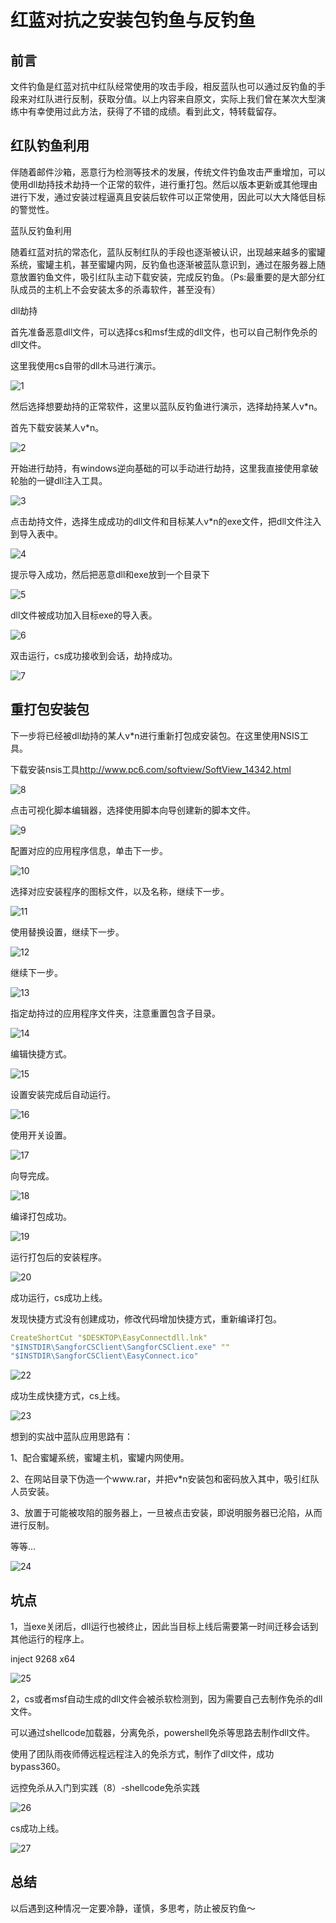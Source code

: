 # 红蓝对抗之安装包钓鱼与反钓鱼

## 前言

文件钓鱼是红蓝对抗中红队经常使用的攻击手段，相反蓝队也可以通过反钓鱼的手段来对红队进行反制，获取分值。以上内容来自原文，实际上我们曾在某次大型演练中有幸使用过此方法，获得了不错的成绩。看到此文，特转载留存。

## 红队钓鱼利用

伴随着邮件沙箱，恶意行为检测等技术的发展，传统文件钓鱼攻击严重增加，可以使用dll劫持技术劫持一个正常的软件，进行重打包。然后以版本更新或其他理由进行下发，通过安装过程逼真且安装后软件可以正常使用，因此可以大大降低目标的警觉性。

蓝队反钓鱼利用

随着红蓝对抗的常态化，蓝队反制红队的手段也逐渐被认识，出现越来越多的蜜罐系统，蜜罐主机，甚至蜜罐内网，反钓鱼也逐渐被蓝队意识到，通过在服务器上随意放置钓鱼文件，吸引红队主动下载安装，完成反钓鱼。（Ps:最重要的是大部分红队成员的主机上不会安装太多的杀毒软件，甚至没有）

dll劫持

首先准备恶意dll文件，可以选择cs和msf生成的dll文件，也可以自己制作免杀的dll文件。

这里我使用cs自带的dll木马进行演示。

![1](https://image.3001.net/images/20200901/1598957140.png!small)

然后选择想要劫持的正常软件，这里以蓝队反钓鱼进行演示，选择劫持某人v*n。

首先下载安装某人v*n。

![2](https://image.3001.net/images/20200901/1598957167.png!small)

开始进行劫持，有windows逆向基础的可以手动进行劫持，这里我直接使用拿破轮胎的一键dll注入工具。

![3](https://image.3001.net/images/20200901/1598957190.png!small)

点击劫持文件，选择生成成功的dll文件和目标某人v*n的exe文件，把dll文件注入到导入表中。

![4](https://image.3001.net/images/20200901/1598957221.png!small)

提示导入成功，然后把恶意dll和exe放到一个目录下

![5](https://image.3001.net/images/20200901/1598957244.png!small)

dll文件被成功加入目标exe的导入表。

![6](https://image.3001.net/images/20200901/1598957282.png!small)

双击运行，cs成功接收到会话，劫持成功。

![7](https://image.3001.net/images/20200901/1598957301.png!small)

## 重打包安装包

下一步将已经被dll劫持的某人v*n进行重新打包成安装包。在这里使用NSIS工具。

下载安装nsis工具<http://www.pc6.com/softview/SoftView_14342.html>

![8](https://image.3001.net/images/20200901/1598957340.png!small)

点击可视化脚本编辑器，选择使用脚本向导创建新的脚本文件。

![9](https://image.3001.net/images/20200901/1598957366.png!small)

配置对应的应用程序信息，单击下一步。

![10](https://image.3001.net/images/20200901/1598957389.png!small)

选择对应安装程序的图标文件，以及名称，继续下一步。

![11](https://image.3001.net/images/20200901/1598957422.png!small)

使用替换设置，继续下一步。

![12](https://image.3001.net/images/20200901/1598957441.png!small)

继续下一步。

![13](https://image.3001.net/images/20200901/1598957460.png!small)

指定劫持过的应用程序文件夹，注意重置包含子目录。

![14](https://image.3001.net/images/20200901/1598957479.png!small)

编辑快捷方式。

![15](https://image.3001.net/images/20200901/1598957501.png!small)

设置安装完成后自动运行。

![16](https://image.3001.net/images/20200901/1598957522.png!small)

使用开关设置。

![17](https://image.3001.net/images/20200901/1598957544.png!small)

向导完成。

![18](https://image.3001.net/images/20200901/1598957564.png!small)

编译打包成功。

![19](https://image.3001.net/images/20200901/1598957583.png!small)

运行打包后的安装程序。

![20](https://image.3001.net/images/20200901/1598957601.png!small)

成功运行，cs成功上线。

发现快捷方式没有创建成功，修改代码增加快捷方式，重新编译打包。

```yml
CreateShortCut "$DESKTOP\EasyConnectdll.lnk" 
"$INSTDIR\SangforCSClient\SangforCSClient.exe" "" 
"$INSTDIR\SangforCSClient\EasyConnect.ico"
```

![22](https://image.3001.net/images/20200901/1598957877.png!small)

成功生成快捷方式，cs上线。

![23](https://image.3001.net/images/20200901/1598957909.png!small)

想到的实战中蓝队应用思路有：

1、配合蜜罐系统，蜜罐主机，蜜罐内网使用。

2、在网站目录下伪造一个www.rar，并把v*n安装包和密码放入其中，吸引红队人员安装。

3、放置于可能被攻陷的服务器上，一旦被点击安装，即说明服务器已沦陷，从而进行反制。

等等...

![24](https://image.3001.net/images/20200901/1598957938.png!small)

## 坑点

1，当exe关闭后，dll运行也被终止，因此当目标上线后需要第一时间迁移会话到其他运行的程序上。

inject 9268 x64

![25](https://image.3001.net/images/20200901/1598957979.png!small)

2，cs或者msf自动生成的dll文件会被杀软检测到，因为需要自己去制作免杀的dll文件。

可以通过shellcode加载器，分离免杀，powershell免杀等思路去制作dll文件。

使用了团队雨夜师傅远程远程注入的免杀方式，制作了dll文件，成功bypass360。

远控免杀从入门到实践（8）-shellcode免杀实践

![26](https://image.3001.net/images/20200901/1598958019.png!small)

cs成功上线。

![27](https://image.3001.net/images/20200901/1598958037.png!small)

## 总结

以后遇到这种情况一定要冷静，谨慎，多思考，防止被反钓鱼〜